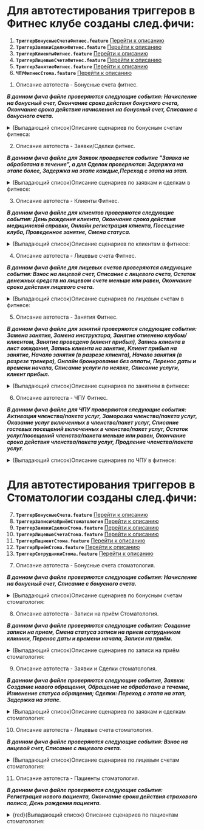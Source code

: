 # Для автотестирования триггеров в Фитнес клубе созданы след.фичи:
1) **`ТриггерБонусныеСчетаФитнес.feature`**  [Перейти к описанию](#title1)
2) **`ТриггерЗаявкиСделкиФитнес.feature`**   [Перейти к описанию](#title2)
3) **`ТриггерКлиентыФитнес.feature`**        [Перейти к описанию](#title3)
4) **`ТриггерЛицевыеСчетаФитнес.feature`**   [Перейти к описанию](#title4)
5) **`ТриггерЗанятиеФитнес.feature`**        [Перейти к описанию](#title5)
6) **`ЧПУФитнесСтома.feature`**              [Перейти к описанию](#title6)

1. <a id="title1">Описание автотеста - Бонусные счета фитнес.</a>

___В данном фича файле проверяются следующие события: Начисление на бонусный счет, Окончание срока действия бонусного счета, Окончание срока действия начисления на бонусный счет, Списание с бонусного счета.___
<details><summary>(Выпадающий список)Описание сценариев по бонусным счетам фитнеса: </summary>


-   **Сценарий: Начальное заполнение ИБ.**

Удаляются все существующие триггерные события из списка. Генерируется случайное число, создается тренер, шаблон сообщения, клиент, персональная услуга, помещение.

-   **Сценарий: Проверка количество и порядок триггеров.**

Проверяется выполнилось ли "Начальное заполениен ИБ" на ошибки. В случае возникновения ошибок весь фича файл останавливается. И проверяется какие триггеры присутствуют в выпадающем списке.

-   **Сценарий: Создание триггерных событий для фитнеса.**

Создаются все триггерные события, которые были указаны для проверки выше.

-   **Сценарий: Активация - Начисление на бонусный счет.**

Открывается справочник бонусный счетов в форме создания, в ней создается новый бонусный счет и приветственный начислением и этот вид бонусного счета добавляется клиенту.

-   **Сценарий: Активация - Окончание срока действия начисления на бонусный счет.**

Создается новый вид бонусного счета со сроком действия, даты С и По выставляются на завтра. Данный счет добавляется клиенту и условие выполняется сразу.

-   **Сценарий: Активация - Списание с бонусного счета.**

Через документ "Операции по бонусного счету" делается списание со счета клиента. После запускается регламент регистрации триггерных событий.

-   **Сценарий:  Проверка журнала - Начисление на бонусный счет.**
-   **Сценарий:  Проверка журнала - Окончание срока действия бонусного счета.**
-   **Сценарий:  Проверка журнала - Окончание срока действия начисления на бонусный счет.**
-   **Сценарий:  Проверка журнала - Списание с бонусного счета.**

Во всех сценариях проверки журнала, проверяется журнал регистрации триггерных событиях, проверяется сама табличная часть на наличие событий которые в автотесте записаны в шаблон.
</details>

2. <a id="title2">Описание автотеста - Заявки/Cделки фитнес.</a>

___В данном фича файле для Заявок проверяется событие "Заявка не обработана в течение", а для Сделок проверяются: Задержка на этапе более, Задержка на этапе каждые,Переход с этапа на этап.___

<details><summary>(Выпадающий список)Описание сценариев по заявкам и сделкам в фитнесе:</summary>


-   **Сценарий: Начальное заполнение ИБ.**

Удаляются все существующие триггерные события из списка. Генерируется случайное число, создается тренер, шаблон сообщения, клиент, рекламный источник для заявок.

-   **Сценарий: Проверка количество и порядок триггеров.**

Проверяется выполнилось ли "Начальное заполениен ИБ" на ошибки. В случае возникновения ошибок весь фича файл останавливается. И проверяется какие триггеры присутствуют в выпадающем списке.

-   **Сценарий: Создание триггеров по Заявкам/Обращениям в фитнесе.**

Создается триггер по заявкам с условием "Заявка не обработана в течение" с выбранным временем в одну минуту.

-   **Сценарий: Создание триггеров по сделкам в фитнесе.**

Создаются три триггерных события с условиями: Задержка на этапе более, Задержка на этапе каждые, Переход с этапа на этап.

-   **Сценарий: Активация триггеров по заявкам.**

Создается заявка на текущую дату и время.

-   **Сценарий: Активация триггеров по сделкам.**

Активация - Переход с этапа на этап. Для него создается сделка с датой на Позавчера. 

Активация - Задержка на этапе каждые (1 день). Программно создается сделка на задние число. Потом через универсальный редактор данной сделке делается смена этапа с указанием даты Позавчера. После запускается регламент регистрации триггерных событий.

-   **Проверка журнала триггеров по заявкам фитнеса.**
-   **Проверка журнала триггеров по заявкам фитнеса.**

Во всех сценариях проверки журнала, проверяется журнал регистрации триггерных событиях, проверяется сама табличная часть на наличие событий которые в автотесте записаны в шаблон.
</details>

3. <a id="title3">Описание автотеста - Клиенты Фитнес.</a>

___В данном фича файле для клиентов проверяются следующие события: День рождения клиента, Окончание срока действия медицинской справки, Онлайн регистрация клиента, Посещение клуба, Проведенное занятие, Смена статуса.___

<details><summary>(Выпадающий список)Описание сценариев по клиентам в фитнесе:</summary>


-   **Сценарий: Начальное заполнение ИБ.**

Удаляются все существующие триггерные события из списка. Генерируется случайное число, создается тренер, шаблон сообщения, клиент, членство(внутри него создается персональная услуга), помещение.

-   **Сценарий: Проверка количество и порядок триггеров.**

Проверяется выполнилось ли "Начальное заполениен ИБ" на ошибки. В случае возникновения ошибок весь фича файл останавливается. И проверяется какие триггеры присутствуют в выпадающем списке.

-   **Сценарий: Создание триггерных событий фитнес.**

Создаются триггерные события по клиентам с выше указаннами условиями.

-   **Сценарий: Активация триггерных событий фитнеса.**

Активация - Окончание срока действия медицинской справки. Открывается по навиг.ссылке созданным клиент и через его карточку добавляется мед.справка со сродом действия в 1 день.

Активация - Онлайн регистрация клиента. Открывается обработка API и через нее эмулируется онлайн регистрация клиента в виджете расписания.

Активация - Смена статуса. Создается продажа членства на нашего клиента чтобы он стал членом клуба.

Активация - Посещение клуба. После продажи членства этому клиенту делается вход с рецепции.

Активация - Проведенное занятие. На этого же клиента создается персональное занятие и выполняется.

Активация - День рождения клиента. В карточке клиента указывается дата рождения от текущего числа.

После всех активаций запускается регламент регистрации триггерных событий.

-   **Сценарий: Проверка журнала - Окончание срока действия медицинской справки/страхового полиса.**
-   **Сценарий: Проверка журнала - Проверка журнала - Онлайн регистрация клиента.**
-   **Сценарий: Проверка журнала - День рождения клиента.**
-   **Сценарий: Проверка журнала - Посещение клуба.**
-   **Сценарий: Проверка журнала - Смена статуса.**
-   **Сценарий: Проверка журнала - Проведенное занятие.**

Во всех сценариях проверки журнала, проверяется журнал регистрации триггерных событиях, проверяется сама табличная часть на наличие событий которые в автотесте записаны в шаблон.

</details>

4. <a id="title4">Описание автотеста - Лицевые cчета Фитнес.</a>

___В данном фича файле для лицевых счетов проверяются следующие события: Взнос на лицевой счет, Списание с лицевого счета, Остаток денежных средств на лицевом счете меньше или равен, Окончание срока действия лицевого счета.___

<details><summary>(Выпадающий список)Описание сценариев по лицевым счетам в фитнесе:</summary>

-   **Сценарий: Начальное заполнение ИБ.**

Удаляются все существующие триггерные события из списка. Генерируется случайное число, создается тренер, шаблон сообщения, клиент, персональная услуга, помещение.

-   **Сценарий: Проверка созданных данных и наличие всех триггеров.**

Проверяется выполнилось ли "Начальное заполениен ИБ" на ошибки. В случае возникновения ошибок весь фича файл останавливается. И проверяется какие триггеры присутствуют в выпадающем списке.

-   **Сценарий: Создание триггеров для фитнеса.**

Создаются триггерные события по всех указанным условиям выше.

-   **Сценарий: Активация триггерных собитый фитнес.**

Активация триггера - Взнос на лицевой счет. Открывается рецепция и на нем выводится созданным нами клиент. И уже через рецепцию делается взнос на основной лицевой счет.

Активация триггера - Остаток денежных средств на лицевом счете меньше или равен. Создается продажа персональной услуги и оплачивается с лицевого счета.

Активация триггера - Окончание срока действия лицевого счета (до события). Открывается рецепция и в ней выбирается клиент, на рецепции нажимается кнопка взноса на лицевой счет и с формы оплаты создается новый вид лицевого счета, со установленый сроком действия С/по(Завтра).

Активация триггера - Списание с лицевого счета. Продается персональная услуга и оплачивается с лицевого счета.

После всех активаций происходит запуск регламента регистрация триггерных событий.

-   **Сценарий: Проверка журнала в фитнесе.**

В сценарии проверки журнала, проверяется журнал регистрации триггерных событиях, проверяется сама табличная часть на наличие событий которые в автотесте записаны в шаблон.

</details>

5. <a id="title5">Описание автотеста - Занятия Фитнес.</a>

___В данном фича файле для занятий проверяются следующие события: Замена занятия, Замена инструктора, Занятие отменено клубом/клиентом, Занятие проведено (клиент прибыл), Запись клиента в лист ожидания, Запись клиента на занятие, Клиент прибыл на занятие, Начало занятия  (в разрезе клиента), Начало занятия  (в разрезе тренера), Онлайн бронирование без оплаты, Перенос даты и времени начала, Списание услуги по неявке, Списание услуги, клиент прибыл.___

<details><summary>(Выпадающий список)Описание сценариев по занятиям в фитнесе:</summary>

-   **Сценарий: Начальное заполнение ИБ.**

Удаляются все существующие триггерные события из списка. Генерируется случайное число, создается тренер, шаблон сообщения, клиент, пакет услуг, помещение и даты.

-   **Сценарий: Проверка количество и порядок триггеров.**

Проверяется выполнилось ли "Начальное заполениен ИБ" на ошибки. В случае возникновения ошибок весь фича файл останавливается. И проверяется какие триггеры присутствуют в выпадающем списке.

-   **Сценарий: Проверка конфигурации и создание триггеров для фитнеса.**

Создаются все выше указанные события триггерных событий.

-   **Сценарий: Аквитация триггерных событий фитнеса.**

Активация триггера - Запись клиента в лист ожидания. Создается второй клиент. Потом создается занятие с ограниченным кол-ом клиентов на его посещение, в его состав записывается первый клиент. После записи занятия открывается обработка API и через нее прокидывается запрос на запись второго клиента в лист ожидания. После этого создается новое занятие для другого триггера.

Активация триггера - Замена занятия и Замена тренера. Открывается новое занятие по навиг.ссылке и внем делается смена номенклатуры и тренера(ранее тренер не указывался в занятие). И выполняется запуск регламента регистрация триггерных событий.

В промежутке продается пакет услуг первому клиенту.

Активация триггера - Перенос даты и времени начала. Создается новое групповое занятие, запоминается его навиг.ссылка в переменную, а потом открывается занятие повторно и в нем делается смена времени начала.

Активация триггеров - Занятие проведено(клиент прибыл) и Клиент прибыл на занятие. Создается новое занятие, клиенту в этом занятие выставляется статус прибыл и занятие переводят в выполненное.

Активация триггера - Занятие отменено клубом/клиентом. Создается новое занятие. Создается причина отмены со стороны клиента. Повторно открывается занятие и отменяет с выбором уже новом причины отмены.

Активация триггера - Списание услуги по неявке. Открывается групповая услуга, в ней меняется тип списания на "Записан и не отменил". Создается новое занятие и в нем время выставляется на час больше от текущего, затем занятие

Активация триггера - Клиент не прибыл на занятие (Персональное/Групповое). Создается новое занятие, выставляется время занятия на час вперед от текущего и выставляется что занятие выполнено.

Создание - Клиент не прибыл на занятие (Персональное/Групповое). Создается триггер по тому что клиент не прибыл, т.к триггер отрабатывает в момент создания.

Активация триггера- Онлайн бронирование без оплаты. Открывается рецепция выбирает первый клиент и делается возврат последних оснований для будущих занятий. Открывается номенклатура групповой услуги, в ней выставляются два флага онлайн расписание и онлайн бронирование. Создается новое занятие со временем на час больше от текущего. Затем открывается обработка API и через нее делается онлайн запись без выбранного основания.

После всех активаций происходит запуск регламента регистрации триггерных событий.

-   **Сценарий: Проверка активации триггерных событий фитнеса.**

В сценарии проверки журнала, проверяется журнал регистрации триггерных событиях, проверяется сама табличная часть на наличие событий которые в автотесте записаны в шаблон.

</details>

6. <a id="title6">Описание автотеста - ЧПУ Фитнес.</a>

___В данном фича файле для ЧПУ проверяются следующие события: Активация членства/пакета услуг, Заморозка членства/пакета услуг, Оказание услуг включенных в членство/пакет услуг, Списание гостевых посещений включенных в членство/пакет услуг, Остаток услуг/посещений членства/пакета меньше или равен, Окончание срока действия членства/пакета услуг, Продление членства/пакета услуг.___

<details><summary>(Выпадающий список)Описание сценариев по ЧПУ в фитнесе:</summary>

-   **Сценарий: Первоначальная настройка**

Удаляются все существующие триггерные события из списка. Генерируется случайное число, создается тренер, шаблон сообщения, клиент, членство, помещение и даты.

-   **Сценарий: Проверка количество и порядок триггеров**

Проверяется выполнилось ли "Начальное заполениен ИБ" на ошибки. В случае возникновения ошибок весь фича файл останавливается. И проверяется какие триггеры присутствуют в выпадающем списке.

-   **Создаются все триггерные события по условиям которые указаны выше.**

-   **Сценарий: Активация - Активация членства/пакета услуг**

Создаются продажи двух членств клиенту по отдельности, первое активируется само, а второе активируем принудительное с рецепции.

-   **Сценарий: Активация - Заморозка членства/пакета услуг**

Открывается рецепция и с нее на форме находится членство у которого есть кнопка заморозки, на нее нажимается и делается заморозка сроком на 5 дней.

-   **Сценарий: Активация - Оказание услуг включенных в членство/пакет услуг**

Создается персональное занятие для списание услуги из членства.

-   **Сценарий: Активация - Списание гостевых посещений включенных в членство/пакет услуг**

Создается отдельно посещение с пометкой что оно гостевое с указанием всех вводным данных для его списания из уже проданного членства.

После этого происходит запуск регламент регистрации триггерных событий.

-   **Сценарий: Создание - Активация членства/пакета услуг**  

Создается этот триггер после этих активаций специально для того, что он отрабатывает только в момент его создания, поэтому его не целесообразно создавать первее продажи членства.

-   **Сценарии с проверкой журнала регистрации**

В сценарии проверки журнала, проверяется журнал регистрации триггерных событиях, проверяется сама табличная часть на наличие событий которые в автотесте записаны в шаблон.

</details>

# Для автотестирования триггеров в Стоматологии созданы след.фичи:
7) **`ТриггерБонусныеСчета.feature`**        [Перейти к описанию](#title7)    
8) **`ТриггерЗаписиНаПриёмСтоматология`**    [Перейти к описанию](#title8)
9) **`ТриггерЗаявкиСделкиСтома.feature`**    [Перейти к описанию](#title9)
10) **`ТриггерЛицевыеСчетаСтома.feature`**    [Перейти к описанию](#title10)
11) **`ТриггерПациентСтома.feature`**         [Перейти к описанию](#title11)
12) **`ТриггерПриёмСтома.feature`**           [Перейти к описанию](#title12)
13) **`ТриггерСотрудникиСтома.feature`**      [Перейти к описанию](#title13)

7. <a id="title7">Описание автотеста - Бонусные счета стоматология.</a>

___В данном фича файле проверяются следующие события: Начисление на бонусный счет, Списание с бонусного счета.___
<details><summary>(Выпадающий список)Описание сценариев по бонусным счетам стоматология: </summary>


-   **Сценарий: Начальное заполнение ИБ.**

Удаляются все существующие триггерные события из списка. Генерируется случайное число, шаблон сообщения, пациент, врач, товар.

-   **Сценарий: Проверка количество и порядок триггеров**

Проверяется выполнилось ли "Начальное заполениен ИБ" на ошибки. В случае возникновения ошибок весь фича файл останавливается. И проверяется какие триггеры присутствуют в выпадающем списке.

-   **Сценарий: Создание триггерных событий стоматологии.**

Создаются все триггерные события по условиям которые указанны выше.

-   **Сценарий: Активация - Начисление на бонусный счет.**

Создается новый вид бонусного счета с приветственным начислением и добавляется уже созданному пациенту.

-   **Сценарий: Активация - Списание с бонусного счета.**

Создается документ Операции по бонусным счетам и через него делается списание с созданного счета.

Затем запускается регламент.

-   **В сценарии проверки журнала, проверяется журнал регистрации триггерных событиях, проверяется сама табличная часть на наличие событий которые в автотесте записаны в шаблон.**

</details>

8. <a id="title8">Описание автотеста - Записи на приём Стоматология.</a>

___В данном фича файле проверяются следующие события: Создание записи на прием, Смена статуса записи на прием сотрудником клиники, Перенос даты и времени начала, Записи на приём.___
<details><summary>(Выпадающий список)Описание сценариев по записи на приём стоматология: </summary>

-   **Сценарий: Начальное заполнение ИБ.**

Удаляются все существующие триггерные события из списка. Генерируется случайное число, шаблон сообщения, пациент 1 и 2, врач, даты и услуга.

-   **Сценарий: Проверка количество и порядок триггеров**

Проверяется выполнилось ли "Начальное заполениен ИБ" на ошибки. В случае возникновения ошибок весь фича файл останавливается. И проверяется какие триггеры присутствуют в выпадающем списке.

-   **Сценарий: Активация триггерных событий стоматологии.**

Активация триггера - Создание записи на прием. Открывает документ "Событие(предварительная запись)" в нем создается запись на прием.

Активация триггера - Смена статуса записи на прием сотрудником клиники. Программно создается новая запись на событие, потом в эту запись заходится и повторно выбирается врач(т.к программно он не записывается нормально) и затем меняется статус запись на Подтверждено.

-   **Активация триггера - Перенос даты и времени начала.**

Открывает подтвержденная запись и в ней меняется время записи на 23:30.

Затем после активации происходит запуск регламента.

-   **Сценарий: Проверка журнала регистрации триггерных событий.**

В сценарии проверки журнала, проверяется журнал регистрации триггерных событиях, проверяется сама табличная часть на наличие событий которые в автотесте записаны в шаблон.

-   **Сценарий: Возврат настройки.**

Отключается константа "НеКонтролироватьЗанятостьСотрудников".

</details>

9. <a id="title9">Описание автотеста - Заявки и Сделки стоматология.</a>

___В данном фича файле проверяются следующие события, Заявки: Создание нового обращения, Обращение не обработано в течение, Изменение статуса обращения; Сделки: Переход с этапа на этап, Задержка на этапе.___

<details><summary>(Выпадающий список)Описание сценариев по заявкам и сделкам стоматология: </summary>

-   **Сценарий: Начальное заполнение ИБ.**

Удаляются все существующие триггерные события из списка. Генерируется случайное число, шаблон сообщения, пациент 1 и 2, врач, рекламный источник для заявки.

-   **Сценарий: Проверка количество и порядок триггеров**

Проверяется выполнилось ли "Начальное заполениен ИБ" на ошибки. В случае возникновения ошибок весь фича файл останавливается. И проверяется какие триггеры присутствуют в выпадающем списке.

-   **Сценарий: Создание триггеров по Заявкам/Обращениям в стоматологии.**
-   **Сценарий: Создание триггеров по сделкам в стоматологии.**

Создаются заявки и сделки с условиями активации указанными выше.

-   **Сценарий: Активация триггеров по заявкам.**

Активация триггера - Создание нового обращения. Создается новая заявки на текущую дату.

Активация триггера - Изменение статуса обращения. Программно создается новая заявка, потом она находится в форме списка и ей меняется статус.

-   **Сценарий: Активация триггеров по сделкам.**

Активация триггера - Задержка на этапе. Открывается по навиг.ссылке уже созданный пациент и в карточке этого пациента создается новая сделка от текущей даты.

Активация триггера - Переход с этапа на этап. Через форму списка справочника сделки создается новая сделка, сама сделка создается на Позавчера, после сделка сохраняется, а затем через форму списка ее открывает и меняет этап сделки.

После активации идет запуск регламентного задания.

-   **Сценарий: Проверка журнала триггеров по заявкам стоматологии.**
-   **Сценарий: Проверка журнала триггеров по сделкам фитнеса и стоматологии.**

В сценариях проверки журнала, проверяется журнал регистрации триггерных событиях, проверяется сама табличная часть на наличие событий которые в автотесте записаны в шаблон.

</details>

10. <a id="title10">Описание автотеста - Лицевые cчета cтоматология.</a>

___В данном фича файле проверяются следующие события: Взнос на лицевой счет, Списание с лицевого счета.___

<details><summary>(Выпадающий список)Описание сценариев по лицевым счетам стоматология: </summary>

-   **Сценарий: Заполнение ИБ.**

Удаляются все существующие триггерные события из списка. Генерируется случайное число, шаблон сообщения, пациент, врач, товар.

-   **Сценарий: Проверка созданных данных и наличие всех триггеров.**

Проверяется выполнилось ли "Начальное заполениен ИБ" на ошибки. В случае возникновения ошибок весь фича файл останавливается. И проверяется какие триггеры присутствуют в выпадающем списке.

-   **Сценарий: Создание триггеров для стоматологии**

Создаются триггеры по событиям которые указаны выше.

-   **Сценарий: Активация триггерных собитый стоматологии.**

Активация триггера - Взнос на лицевой счет. Открывается форма обработки Рабочий стол, в нем выбирается пациент и делается взнос на лицевой счет.

Активация триггера - Списание с лицевого счета. Создается продажа товара и оплачивается с лицевого счета.

После активации идет запуск регламентного задания.

-   **Сценарий: Проверка журнала в стоматологии.**

В сценарии проверки журнала, проверяется журнал регистрации триггерных событиях, проверяется сама табличная часть на наличие событий которые в автотесте записаны в шаблон.

</details>

11. <a id="title11">Описание автотеста - Пациенты стоматология.</a>

___В данном фича файле проверяются следующие события: Регистрация нового пациента, Окончание срока действия страхового полиса, День рождения пациента.___

<details><summary> {red}(Выпадающий список) Описание сценариев по пациентам стоматология: </summary>

-   **Сценарий: Начальное заполнение ИБ.**

Удаляются все существующие триггерные события из списка. Генерируется случайное число, шаблон сообщения, пациент, даты, полис мед.страхования, врач.

-   **Сценарий: Проверка количество и порядок триггеров**

Проверяется выполнилось ли "Начальное заполениен ИБ" на ошибки. В случае возникновения ошибок весь фича файл останавливается. И проверяется какие триггеры присутствуют в выпадающем списке.

-   **Сценарий: Создание триггерных событий стоматология.**

Создаются триггерные события по событиям что указаны выше.

-   **Сценарий: Активация триггерных событий фитнеса.**

Открывается карточка пациента в нем в поле Дата рождения вводится текущие число.

Активировать триггер "Окончание срока действия страхового полиса" не требуется т.к полис сразу создается на задние числа.

После активации запускается регламентное задание.

-   **Сценарий: Проверка журнала - Окончание срока действия медицинской справки/страхового полиса**
-   **Сценарий: Проверка журнала - День рождения клиента**
-   **Сценарий: Проверка журнала -Регистрация нового пациента**

В сценарии проверки журнала, проверяется журнал регистрации триггерных событиях, проверяется сама табличная часть на наличие событий которые в автотесте записаны в шаблон.

</details>











